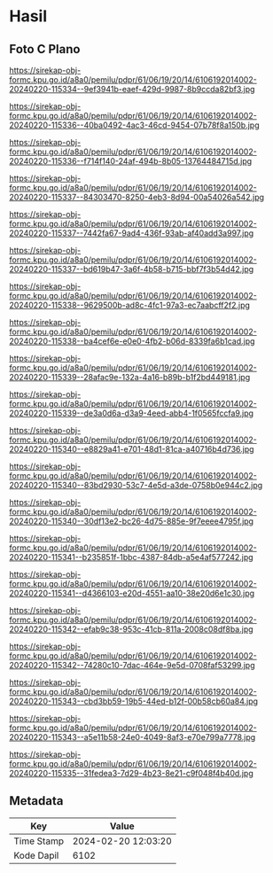 # Hasil

## Foto C Plano

https://sirekap-obj-formc.kpu.go.id/a8a0/pemilu/pdpr/61/06/19/20/14/6106192014002-20240220-115334--9ef3941b-eaef-429d-9987-8b9ccda82bf3.jpg

https://sirekap-obj-formc.kpu.go.id/a8a0/pemilu/pdpr/61/06/19/20/14/6106192014002-20240220-115336--40ba0492-4ac3-46cd-9454-07b78f8a150b.jpg

https://sirekap-obj-formc.kpu.go.id/a8a0/pemilu/pdpr/61/06/19/20/14/6106192014002-20240220-115336--f714f140-24af-494b-8b05-13764484715d.jpg

https://sirekap-obj-formc.kpu.go.id/a8a0/pemilu/pdpr/61/06/19/20/14/6106192014002-20240220-115337--84303470-8250-4eb3-8d94-00a54026a542.jpg

https://sirekap-obj-formc.kpu.go.id/a8a0/pemilu/pdpr/61/06/19/20/14/6106192014002-20240220-115337--7442fa67-9ad4-436f-93ab-af40add3a997.jpg

https://sirekap-obj-formc.kpu.go.id/a8a0/pemilu/pdpr/61/06/19/20/14/6106192014002-20240220-115337--bd619b47-3a6f-4b58-b715-bbf7f3b54d42.jpg

https://sirekap-obj-formc.kpu.go.id/a8a0/pemilu/pdpr/61/06/19/20/14/6106192014002-20240220-115338--9629500b-ad8c-4fc1-97a3-ec7aabcff2f2.jpg

https://sirekap-obj-formc.kpu.go.id/a8a0/pemilu/pdpr/61/06/19/20/14/6106192014002-20240220-115338--ba4cef6e-e0e0-4fb2-b06d-8339fa6b1cad.jpg

https://sirekap-obj-formc.kpu.go.id/a8a0/pemilu/pdpr/61/06/19/20/14/6106192014002-20240220-115339--28afac9e-132a-4a16-b89b-b1f2bd449181.jpg

https://sirekap-obj-formc.kpu.go.id/a8a0/pemilu/pdpr/61/06/19/20/14/6106192014002-20240220-115339--de3a0d6a-d3a9-4eed-abb4-1f0565fccfa9.jpg

https://sirekap-obj-formc.kpu.go.id/a8a0/pemilu/pdpr/61/06/19/20/14/6106192014002-20240220-115340--e8829a41-e701-48d1-81ca-a40716b4d736.jpg

https://sirekap-obj-formc.kpu.go.id/a8a0/pemilu/pdpr/61/06/19/20/14/6106192014002-20240220-115340--83bd2930-53c7-4e5d-a3de-0758b0e944c2.jpg

https://sirekap-obj-formc.kpu.go.id/a8a0/pemilu/pdpr/61/06/19/20/14/6106192014002-20240220-115340--30df13e2-bc26-4d75-885e-9f7eeee4795f.jpg

https://sirekap-obj-formc.kpu.go.id/a8a0/pemilu/pdpr/61/06/19/20/14/6106192014002-20240220-115341--b235851f-1bbc-4387-84db-a5e4af577242.jpg

https://sirekap-obj-formc.kpu.go.id/a8a0/pemilu/pdpr/61/06/19/20/14/6106192014002-20240220-115341--d4366103-e20d-4551-aa10-38e20d6e1c30.jpg

https://sirekap-obj-formc.kpu.go.id/a8a0/pemilu/pdpr/61/06/19/20/14/6106192014002-20240220-115342--efab9c38-953c-41cb-811a-2008c08df8ba.jpg

https://sirekap-obj-formc.kpu.go.id/a8a0/pemilu/pdpr/61/06/19/20/14/6106192014002-20240220-115342--74280c10-7dac-464e-9e5d-0708faf53299.jpg

https://sirekap-obj-formc.kpu.go.id/a8a0/pemilu/pdpr/61/06/19/20/14/6106192014002-20240220-115343--cbd3bb59-19b5-44ed-b12f-00b58cb60a84.jpg

https://sirekap-obj-formc.kpu.go.id/a8a0/pemilu/pdpr/61/06/19/20/14/6106192014002-20240220-115343--a5e11b58-24e0-4049-8af3-e70e799a7778.jpg

https://sirekap-obj-formc.kpu.go.id/a8a0/pemilu/pdpr/61/06/19/20/14/6106192014002-20240220-115335--31fedea3-7d29-4b23-8e21-c9f048f4b40d.jpg


## Metadata

| Key        | Value               |
| ---------- | ------------------- |
| Time Stamp | 2024-02-20 12:03:20 |
| Kode Dapil | 6102                |



